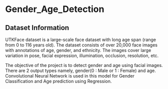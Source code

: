 # Gender_Age_Detection

## Dataset Information
UTKFace dataset is a large-scale face dataset with long age span (range from 0 to 116 years old). The dataset consists of over 20,000 face images with annotations of age, gender, and ethnicity. The images cover large variation in pose, facial expression, illumination, occlusion, resolution, etc.

The objective of the project is to detect gender and age using facial images. There are 2 output types namely, gender(0 : Male or 1 : Female) and age. Convolutional Neural Network is used in this model for Gender Classification and Age prediction using Regression. 

